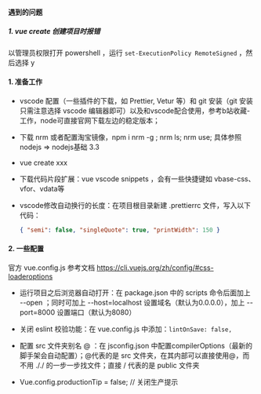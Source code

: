 #### 遇到的问题

##### 1. vue create 创建项目时报错

以管理员权限打开 powershell ，运行 `set-ExecutionPolicy RemoteSigned` ，然后选择 y





#### 1. 准备工作

-  vscode 配置（一些插件的下载，如 Prettier, Vetur 等）和 git 安装（git 安装只需注意选择 vscode 编辑器即可）以及和vscode配合使用，参考b站收藏-工作，node可直接官网下载左边的稳定版本；

- 下载 nrm 或者配置淘宝镜像，npm i nrm -g ;  nrm ls;  nrm use;  具体参照nodejs => nodejs基础 3.3

- vue create xxx

- 下载代码片段扩展：vue vscode snippets ，会有一些快捷键如 vbase-css、vfor、vdata等

- vscode修改自动换行的长度：在项目根目录新建 .prettierrc 文件，写入以下代码：

  ```json
  { "semi": false, "singleQuote": true, "printWidth": 150 }
  ```



#### 2. 一些配置

官方 vue.config.js 参考文档 https://cli.vuejs.org/zh/config/#css-loaderoptions

- 运行项目之后浏览器自动打开：在 package.json 中的 scripts 命令后面加上 --open ；同时可加上 --host=localhost 设置域名（默认为0.0.0.0），加上 --port=8000 设置端口（默认为8080）

- 关闭 eslint 校验功能：在 vue.config.js 中添加：`lintOnSave: false,`
- 配置 src 文件夹别名 @ ：在 jsconfig.json 中配置compilerOptions（最新的脚手架会自动配置）；@代表的是 src 文件夹，在其内部可以直接使用@，而不用 ././ 的一步一步找文件；直接 / 代表的是 public 文件夹
- Vue.config.productionTip = false;  // 关闭生产提示

